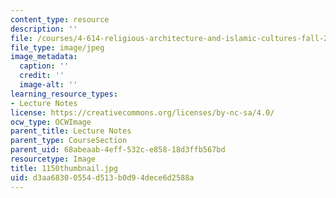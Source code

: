 ```yaml
---
content_type: resource
description: ''
file: /courses/4-614-religious-architecture-and-islamic-cultures-fall-2002/d3aa68300554d513b0d94dece6d2588a_1150thumbnail.jpg
file_type: image/jpeg
image_metadata:
  caption: ''
  credit: ''
  image-alt: ''
learning_resource_types:
- Lecture Notes
license: https://creativecommons.org/licenses/by-nc-sa/4.0/
ocw_type: OCWImage
parent_title: Lecture Notes
parent_type: CourseSection
parent_uid: 68abeaab-4eff-532c-e858-18d3ffb567bd
resourcetype: Image
title: 1150thumbnail.jpg
uid: d3aa6830-0554-d513-b0d9-4dece6d2588a
---
```


